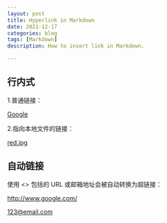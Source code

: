 ```yaml
---
layout: post
title: Hyperlink in Markdown
date: 2021-12-17
categories: blog
tags: [Markdown]
description: How to insert link in Markdown.

---
```

## 行内式

1.普通链接：

[Google](http://www.google.com/)

2.指向本地文件的链接：

[red.jpg](./img/red.jpg)


## 自动链接

使用 <> 包括的 URL 或邮箱地址会被自动转换为超链接：

<http://www.google.com/>

<123@email.com>
